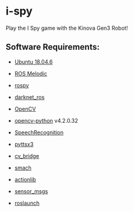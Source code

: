 # i-spy
Play the I Spy game with the Kinova Gen3 Robot!

## Software Requirements:
- [Ubuntu 18.04.6]
- [ROS Melodic]
- [rospy]
- [darknet_ros]
- [OpenCV]
- [opencv-python] v4.2.0.32
- [SpeechRecognition]
- [pyttsx3]
- [cv_bridge]
- [smach]
- [actionlib]
- [sensor_msgs]
- [roslaunch]




  [darknet_ros]: <https://github.com/leggedrobotics/darknet_ros>
  [OpenCV]: <https://docs.opencv.org/4.x/d7/d9f/tutorial_linux_install.html>
  [SpeechRecognition]: <https://pypi.org/project/SpeechRecognition/>
  [pyttsx3]: <https://pypi.org/project/pyttsx3/>
  [cv_bridge]: <http://wiki.ros.org/cv_bridge>
  [smach]: <http://wiki.ros.org/smach>
  [opencv-python]: <https://pypi.org/project/opencv-python/>
  [actionlib]: <http://wiki.ros.org/actionlib>
  [sensor_msgs]: <http://wiki.ros.org/sensor_msgs>
  [roslaunch]: <http://wiki.ros.org/roslaunch/API%20Usage>
  [rospy]: <http://wiki.ros.org/rospy>
  [ROS Melodic]: <http://wiki.ros.org/melodic/Installation/Ubuntu>
  [Ubuntu 18.04.6]: <https://releases.ubuntu.com/18.04/>

